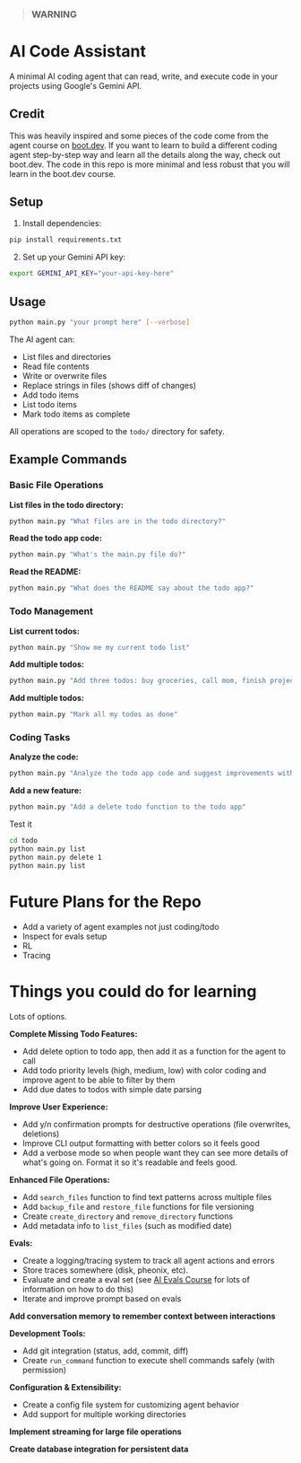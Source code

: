> ### WARNING

# AI Code Assistant

A minimal AI coding agent that can read, write, and execute code in your projects using Google's Gemini API.

## Credit

This was heavily inspired and some pieces of the code come from the agent course on [boot.dev](https://www.boot.dev/dashboard?promo=ISAAC).  If you want to learn to build a different coding agent step-by-step way and learn all the details along the way, check out boot.dev.  The code in this repo is more minimal and less robust that you will learn in the boot.dev course.

## Setup

1. Install dependencies:
```bash
pip install requirements.txt
```

2. Set up your Gemini API key:
```bash
export GEMINI_API_KEY="your-api-key-here"
```

## Usage

```bash
python main.py "your prompt here" [--verbose]
```

The AI agent can:
- List files and directories
- Read file contents
- Write or overwrite files
- Replace strings in files (shows diff of changes)
- Add todo items
- List todo items  
- Mark todo items as complete

All operations are scoped to the `todo/` directory for safety.

## Example Commands

### Basic File Operations

**List files in the todo directory:**
```bash
python main.py "What files are in the todo directory?"
```

**Read the todo app code:**
```bash
python main.py "What's the main.py file do?"
```

**Read the README:**
```bash
python main.py "What does the README say about the todo app?"
```

### Todo Management

**List current todos:**
```bash
python main.py "Show me my current todo list"
```

**Add multiple todos:**
```bash
python main.py "Add three todos: buy groceries, call mom, finish project"
```

**Add multiple todos:**
```bash
python main.py "Mark all my todos as done"
```

### Coding Tasks

**Analyze the code:**

```bash
python main.py "Analyze the todo app code and suggest improvements without making any code changes"
```

**Add a new feature:**
```bash
python main.py "Add a delete todo function to the todo app"
```

Test it

```bash
cd todo
python main.py list
python main.py delete 1
python main.py list
```

# Future Plans for the Repo

- Add a variety of agent examples not just coding/todo
- Inspect for evals setup
- RL
- Tracing

# Things you could do for learning

Lots of options. 

**Complete Missing Todo Features:**
- Add delete option to todo app, then add it as a function for the agent to call
- Add todo priority levels (high, medium, low) with color coding and improve agent to be able to filter by them
- Add due dates to todos with simple date parsing

**Improve User Experience:**
- Add y/n confirmation prompts for destructive operations (file overwrites, deletions)
- Improve CLI output formatting with better colors so it feels good
- Add a verbose mode so when people want they can see more details of what's going on.  Format it so it's readable and feels good.

**Enhanced File Operations:**
- Add `search_files` function to find text patterns across multiple files
- Add `backup_file` and `restore_file` functions for file versioning
- Create `create_directory` and `remove_directory` functions
- Add metadata info to `list_files` (such as modified date)

**Evals:**
- Create a logging/tracing system to track all agent actions and errors
- Store traces somewhere (disk, pheonix, etc).
- Evaluate and create a eval set (see [AI Evals Course](bit.ly/evals-ai) for lots of information on how to do this)
- Iterate and improve prompt based on evals

**Add conversation memory to remember context between interactions**

**Development Tools:**
- Add git integration (status, add, commit, diff)
- Create `run_command` function to execute shell commands safely (with permission)

**Configuration & Extensibility:**
- Create a config file system for customizing agent behavior
- Add support for multiple working directories

**Implement streaming for large file operations**

**Create database integration for persistent data**
